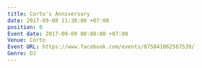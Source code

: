 ```yaml
---
title: Corto's Anniversary
date: 2017-09-08 11:38:00 +07:00
position: 0
Event date: 2017-09-09 00:00:00 +07:00
Venue: Corto
Event URL: https://www.facebook.com/events/875841062567539/
Genre: DJ
---
```



